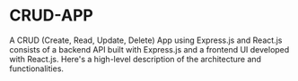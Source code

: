 # CRUD-APP
A CRUD (Create, Read, Update, Delete) App using Express.js and React.js consists of a backend API built with Express.js and a frontend UI developed with React.js. Here's a high-level description of the architecture and functionalities.
